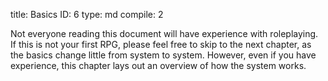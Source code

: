 title:          Basics
ID:             6
type:           md
compile:        2


Not everyone reading this document will have experience with roleplaying. If this is not your first RPG, please feel free to skip to the next chapter, as the basics change little from system to system. However, even if you have experience, this chapter lays out an overview of how the system works.
